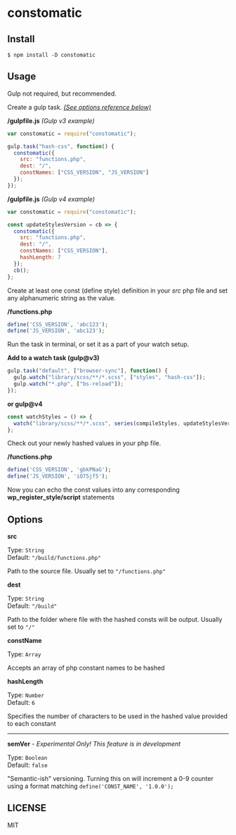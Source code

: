 # constomatic

## Install

`$ npm install -D constomatic`

## Usage

Gulp not required, but recommended.

Create a gulp task. [_(See options reference below)_](#options)

**/gulpfile.js** _(Gulp v3 example)_

```javascript
var constomatic = require("constomatic");

gulp.task("hash-css", function() {
  constomatic({
    src: "functions.php",
    dest: "/",
    constNames: ["CSS_VERSION", "JS_VERSION"]
  });
});
```

**/gulpfile.js** _(Gulp v4 example)_

```javascript
var constomatic = require("constomatic");

const updateStylesVersion = cb => {
  constomatic({
    src: "functions.php",
    dest: "/",
    constNames: ["CSS_VERSION"],
    hashLength: 7
  });
  cb();
};
```

Create at least one const (define style) definition in your _src_ php file and set any alphanumeric string as the value.

**/functions.php**

```php
define('CSS_VERSION', 'abc123');
define('JS_VERSION', 'abc123');
```

Run the task in terminal, or set it as a part of your watch setup.

**Add to a watch task (gulp@v3)**

```javascript
gulp.task("default", ["browser-sync"], function() {
  gulp.watch("library/scss/**/*.scss", ["styles", "hash-css"]);
  gulp.watch("*.php", ["bs-reload"]);
});
```

**or gulp@v4**

```javascript
const watchStyles = () => {
  watch("library/scss/**/*.scss", series(compileStyles, updateStylesVersion));
};
```

Check out your newly hashed values in your php file.

**/functions.php**

```php
define('CSS_VERSION', 'gbkPNaG');
define('JS_VERSION', 'iO75jf5');
```

Now you can echo the const values into any corresponding **wp_register_style/script** statements

## Options

**src**

Type: `String`  
Default: `"/build/functions.php"`

Path to the source file. Usually set to `"/functions.php"`

**dest**

Type: `String`  
Default: `"/build"`

Path to the folder where file with the hashed consts will be output. Usually set to `"/"`

**constName**

Type: `Array`

Accepts an array of php constant names to be hashed

**hashLength**

Type: `Number`  
Default: `6`

Specifies the number of characters to be used in the hashed value provided to each constant

---

**semVer** - _Experimental Only! This feature is in development_

Type: `Boolean`  
Default: `false`

"Semantic-ish" versioning. Turning this on will increment a 0-9 counter using a format matching `define('CONST_NAME', '1.0.0');`

## LICENSE

MIT
